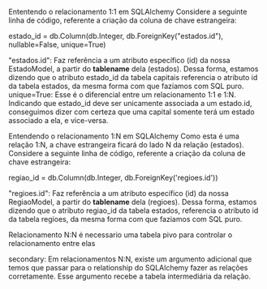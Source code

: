 Ententendo o relacionamento 1:1 em SQLAlchemy
Considere a seguinte linha de código, referente a criação da coluna de chave estrangeira:

estado_id = db.Column(db.Integer, db.ForeignKey("estados.id"), nullable=False, unique=True)

"estados.id": Faz referência a um atributo específico (id) da nossa EstadoModel, a partir do __tablename__ dela (estados). Dessa forma, estamos dizendo que o atributo estado_id da tabela capitais referencia o atributo id da tabela estados, da mesma forma com que fazíamos com SQL puro.
unique=True: Esse é o diferencial entre um relacionamento 1:1 e 1:N. Indicando que estado_id deve ser unicamente associada a um estado.id, conseguimos dizer com certeza que uma capital somente terá um estado associado a ela, e vice-versa.


Entendendo o relacionamento 1:N em SQLAlchemy
Como esta é uma relação 1:N, a chave estrangeira ficará do lado N da relação (estados). Considere a seguinte linha de código, referente a criação da coluna de chave estrangeira:

regiao_id = db.Column(db.Integer, db.ForeignKey('regioes.id'))

"regioes.id": Faz referência a um atributo específico (id) da nossa RegiaoModel, a partir do __tablename__ dela (regioes). Dessa forma, estamos dizendo que o atributo regiao_id da tabela estados, referencia o atributo id da tabela regioes, da mesma forma com que faziamos com SQL puro.


Relacionamento N:N é necessario uma tabela pivo para controlar o relacionamento entre elas

secondary: Em relacionamentos N:N, existe um argumento adicional que temos que passar para o relationship do SQLAlchemy fazer as relações corretamente. Esse argumento recebe a tabela intermediária da relação.
